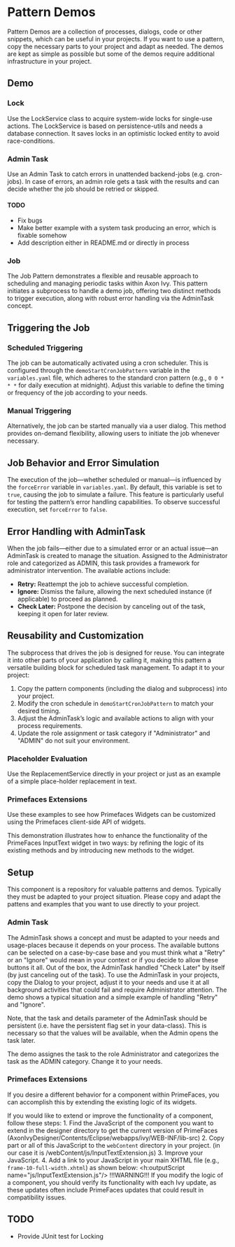 # Pattern Demos

Pattern Demos are a collection of processes, dialogs, code or other snippets, which can be useful in your projects.
If you want to use a pattern, copy the necessary parts to your project and adapt as needed. The demos are kept
as simple as possible but some of the demos require additional infrastructure in your project.

## Demo

### Lock

Use the LockService class to acquire system-wide locks for single-use actions. The LockService
is based on persistence-utils and needs a database connection. It saves locks in an optimistic
locked entity to avoid race-conditions. 

### Admin Task

Use an Admin Task to catch errors in unattended backend-jobs (e.g. cron-jobs). In case of errors,
an admin role gets a task with the results and can decide whether the job should be retried or skipped.

#### TODO

* Fix bugs
* Make better example with a system task producing an error, which is fixable somehow
* Add description either in README.md or directly in process


### Job

The Job Pattern demonstrates a flexible and reusable approach to scheduling and managing periodic tasks within Axon Ivy.
 This pattern initiates a subprocess to handle a demo job, offering two distinct methods to trigger execution, along with robust error handling via the AdminTask concept.

## Triggering the Job

### Scheduled Triggering

The job can be automatically activated using a cron scheduler. This is configured through the `demoStartCronJobPattern` variable in the `variables.yaml` file, which adheres to the standard cron pattern (e.g., `0 0 * * *` for daily execution at midnight).
 Adjust this variable to define the timing or frequency of the job according to your needs.

### Manual Triggering

Alternatively, the job can be started manually via a user dialog. This method provides on-demand flexibility, allowing users to initiate the job whenever necessary.

## Job Behavior and Error Simulation

The execution of the job—whether scheduled or manual—is influenced by the `forceError` variable in `variables.yaml`. By default, this variable is set to `true`, causing the job to simulate a failure.
 This feature is particularly useful for testing the pattern’s error handling capabilities. To observe successful execution, set `forceError` to `false`.

## Error Handling with AdminTask

When the job fails—either due to a simulated error or an actual issue—an AdminTask is created to manage the situation. Assigned to the Administrator role and categorized as ADMIN, this task provides a framework for administrator intervention. The available actions include:

- **Retry:** Reattempt the job to achieve successful completion.
- **Ignore:** Dismiss the failure, allowing the next scheduled instance (if applicable) to proceed as planned.
- **Check Later:** Postpone the decision by canceling out of the task, keeping it open for later review.

## Reusability and Customization

The subprocess that drives the job is designed for reuse. You can integrate it into other parts of your application by calling it, making this pattern a versatile building block for scheduled task management. To adapt it to your project:

1. Copy the pattern components (including the dialog and subprocess) into your project.
2. Modify the cron schedule in `demoStartCronJobPattern` to match your desired timing.
3. Adjust the AdminTask’s logic and available actions to align with your process requirements.
4. Update the role assignment or task category if "Administrator" and "ADMIN" do not suit your environment.

### Placeholder Evaluation

Use the ReplacementService directly in your project or just as an example
of a simple place-holder replacement in text. 

### Primefaces Extensions

Use these examples to see how Primefaces Widgets can be customized using the Primefaces client-side API of widgets.

This demonstration illustrates how to enhance the functionality of the PrimeFaces InputText widget in two ways: by refining the logic of its existing methods and by introducing new methods to the widget.

## Setup

This component is a repository for valuable patterns and demos. Typically they must be adapted to your
project situation. Please copy and adapt the pattens and examples that you want to use directly to your project.

### Admin Task

The AdminTask shows a concept and must be adapted to your needs and usage-places because it depends on your
process. The available buttons can be selected on a case-by-case base and you must think what a "Retry"
or an "Ignore" would mean in your context or if you decide to allow these buttons it all. Out of the box, the
AdminTask handled "Check Later" by itself (by just canceling out of the task). To use the AdminTask in
your projects, copy the Dialog to your project, adjust it to your needs and use it at all background
activities that could fail and require Administrator attention. The demo shows a typical situation and
a simple example of handling "Retry" and "Ignore".

Note, that the task and details parameter of the AdminTask should be persistent (i.e. have the persistent
flag set in your data-class). This is necessary so that the values will be available, when the Admin opens
the task later.

The demo assignes the task to the role Administrator and categorizes the task as the ADMIN category.
Change it to your needs.

### Primefaces Extensions 

If you desire a different behavior for a component within PrimeFaces, you can accomplish this by extending the existing logic of its widgets.

If you would like to extend or improve the functionality of a component, follow these steps:
	1. Find the JavaScript of the component you want to extend in the designer directory to get the current version of PrimeFaces (AxonIvyDesigner/Contents/Eclipse/webapps/ivy/WEB-INF/lib-src)
    2. Copy part or all of this JavaScript to the `webContent` directory in your project. (in our case it is /webContent/js/InputTextExtension.js)
    3. Improve your JavaScript.
    4. Add a link to your JavaScript in your main XHTML file (e.g., `frame-10-full-width.xhtml`) as shown below:
        <h:outputScript name="js/InputTextExtension.js"/>
!!!WARNING!!!
If you modify the logic of a component, you should verify its functionality with each Ivy update, as these updates often include PrimeFaces updates that could result in compatibility issues.

## TODO

* Provide JUnit test for Locking